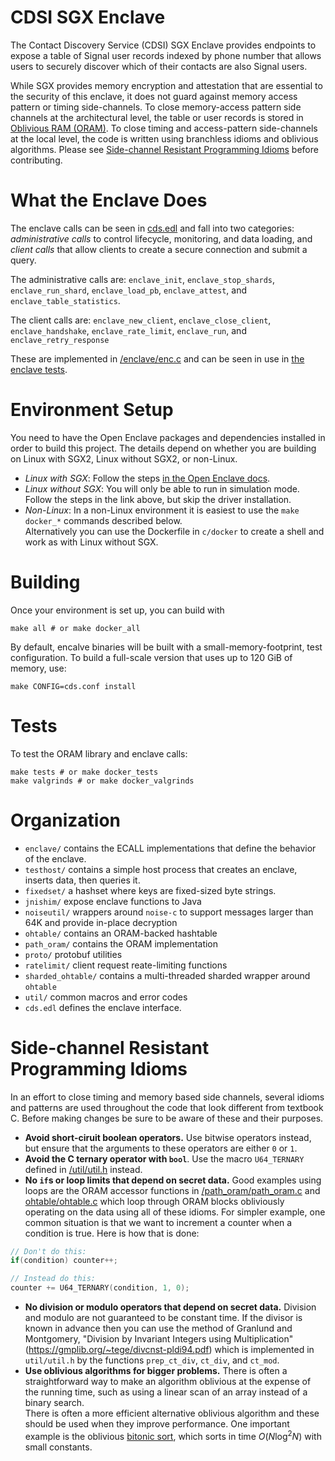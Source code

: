 # CDSI SGX Enclave

The Contact Discovery Service (CDSI) SGX Enclave provides endpoints to expose a table of Signal user records 
indexed by phone number that allows users to securely discover which of their contacts are also Signal users.

While SGX provides memory encryption and attestation that are essential to the security of this enclave, 
it does not guard against memory access pattern or timing side-channels. To close memory-access pattern
side channels at the architectural level, the table or user records is stored in [Oblivious RAM (ORAM)](https://dl.acm.org/doi/10.1145/3177872). To
close timing and access-pattern side-channels at the local level, the code is written using branchless idioms
and oblivious algorithms. Please see [Side-channel Resistant Programming Idioms](#side-channel-resistant-programming-idioms) before
contributing.

# What the Enclave Does

The enclave calls can be seen in [cds.edl](./cds.edl) and fall into two categories: *administrative calls* 
to control lifecycle, monitoring, and data loading, and *client calls* that allow clients to create a secure
connection and submit a query. 

The administrative calls are: `enclave_init`, `enclave_stop_shards`, `enclave_run_shard`, `enclave_load_pb`, `enclave_attest`, and `enclave_table_statistics`.

The client calls are: `enclave_new_client`, `enclave_close_client`, `enclave_handshake`, `enclave_rate_limit`, `enclave_run`, and `enclave_retry_response`


These are implemented in [/enclave/enc.c](./enclave/enc.c) and can be seen in use in 
[the enclave tests](./testhost/tests/testhost.c).

# Environment Setup

You need to have the Open Enclave packages and dependencies installed in order to build this project. The details depend on
whether you are building on Linux with SGX2, Linux without SGX2, or non-Linux.

-   _Linux with SGX_: Follow the steps [in the Open Enclave docs](https://github.com/openenclave/openenclave/blob/master/docs/GettingStartedDocs/install_oe_sdk-Ubuntu_20.04.md).
-   _Linux without SGX_: You will only be able to run in simulation mode. Follow the steps in the link above, but skip
    the driver installation.
-   _Non-Linux_: In a non-Linux environment it is easiest to use the `make docker_*` commands described below.  
    Alternatively you can use the Dockerfile in `c/docker` to create a shell and work as with Linux without SGX.

# Building

Once your environment is set up, you can build with

```
make all # or make docker_all
```

By default, encalve binaries will be built with a small-memory-footprint, test configuration. To build a full-scale version that uses up to 120 GiB of memory, use:

```
make CONFIG=cds.conf install
```

# Tests

To test the ORAM library and enclave calls:

```
make tests # or make docker_tests
make valgrinds # or make docker_valgrinds
```


# Organization

-   `enclave/` contains the ECALL implementations that define the behavior of the enclave.
-   `testhost/` contains a simple host process that creates an enclave, inserts data, then queries it.
-   `fixedset/`  a hashset where keys are fixed-sized byte strings.
-   `jnishim/` expose enclave functions to Java
-   `noiseutil/` wrappers around `noise-c` to support messages larger than 64K and provide in-place decryption
-   `ohtable/` contains an ORAM-backed hashtable
-   `path_oram/` contains the ORAM implementation
-   `proto/` protobuf utilities
-   `ratelimit/` client request reate-limiting functions
-   `sharded_ohtable/` contains a multi-threaded sharded wrapper around `ohtable`
-   `util/` common macros and error codes
-   `cds.edl` defines the enclave interface.

# Side-channel Resistant Programming Idioms

In an effort to close timing and memory based side channels, several idioms and patterns are used
throughout the code that look different from textbook C. Before making changes be sure to be aware
of these and their purposes.

* **Avoid short-ciruit boolean operators.** Use bitwise operators instead, but ensure that the arguments to these operators are either `0` or `1`.
* **Avoid the C ternary operator with `bool`**. Use the macro `U64_TERNARY` defined in [/util/util.h](/util/util.h)
instead.
* **No `if`s or loop limits that depend on secret data.** Good examples using loops are the ORAM accessor functions 
in [/path_oram/path_oram.c](./path_oram/path_oram.c) and [ohtable/ohtable.c](./ohtable/ohtable.c) which loop through ORAM 
blocks obliviously operating on the data using all of these idioms. For simpler example, one common situation is that 
we want to increment a counter when a condition is true. Here is how that is done:
```c
// Don't do this:
if(condition) counter++;

// Instead do this:
counter += U64_TERNARY(condition, 1, 0);
```
* **No division or modulo operators that depend on secret data.** Division and modulo are not guaranteed to be constant time. 
If the divisor is known in advance then you can use the method of Granlund and Montgomery,
"Division by Invariant Integers using Multiplication" (https://gmplib.org/~tege/divcnst-pldi94.pdf) which is implemented in `util/util.h`
by the functions `prep_ct_div`, `ct_div`, and `ct_mod`.
* **Use oblivious algorithms for bigger problems.** There is often a straightforward way to make an
algorithm oblivious at the expense of the running time, such as using a linear scan of an array instead of a binary search.  
There is often a more efficient alternative oblivious algorithm and these should be used when they improve performance. 
One important example is the oblivious [bitonic sort](http://www.cs.kent.edu/~batcher/sort.pdf), which sorts in 
time $O(N\log^{2}N)$ with small constants.

